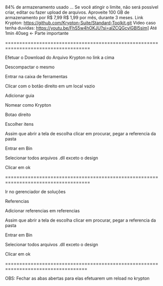 84% de armazenamento usado … Se você atingir o limite, não será possível criar, editar ou fazer upload de arquivos. Aproveite 100 GB de armazenamento por R$ 7,99 R$ 1,99 por mês, durante 3 meses.
Link Krypton: https://github.com/Krypton-Suite/Standard-Toolkit.git
Video caso tenha duvidas: https://youtu.be/FhS5w4hOKJU?si=aIZCQGcylGBI5sim]
Até 1min 40seg <- Parte importante

====================================================================================

Efetuar o Download do Arquivo Krypton no link a cima

Descompactar o mesmo

Entrar na caixa de ferramentas

Clicar com o botão direito em um local vazio

Adicionar guia

Nomear como Krypton

Botao direito

Escolher itens

Assim que abrir a tela de escolha clicar em procurar, pegar a referencia da pasta

Entrar em Bin 

Selecionar todos arquivos .dll exceto o design

Clicar em ok

====================================================================================

Ir no gerenciador de soluções

Referencias

Adicionar referencias em referencias

Assim que abrir a tela de escolha clicar em procurar, pegar a referencia da pasta

Entrar em Bin 

Selecionar todos arquivos .dll exceto o design

Clicar em ok

===================================================================================

OBS: Fechar as abas abertas para elas efetuarem um reload no krypton
